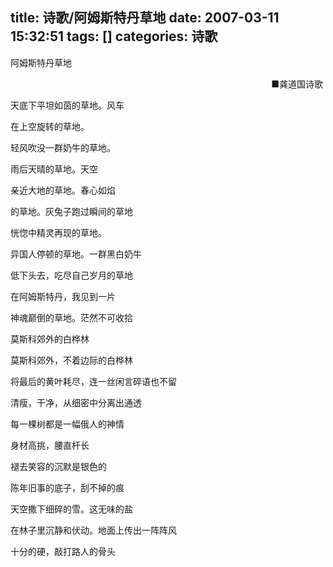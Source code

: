 title: 诗歌/阿姆斯特丹草地
date: 2007-03-11 15:32:51
tags: []
categories: 诗歌
---
 <p>阿姆斯特丹草地</p> 
 <p align="right"> ■龚道国诗歌&nbsp;</p> 
 <p>天底下平坦如茵的草地。风车</p> 
 <p>在上空旋转的草地。</p> 
 <p>轻风吹没一群奶牛的草地。</p> 
 <p>雨后天晴的草地。天空</p> 
 <p>亲近大地的草地。春心如焰</p> 
 <p>的草地。灰兔子跑过瞬间的草地</p> 
 <p>恍惚中精灵再现的草地。</p> 
<!-- more --><p>异国人停顿的草地。一群黑白奶牛</p> 
 <p>低下头去，吃尽自己岁月的草地</p> 
 <p>在阿姆斯特丹，我见到一片</p> 
 <p>神魂巅倒的草地。茫然不可收拾</p> 
 <p>莫斯科郊外的白桦林</p> 
 <p>莫斯科郊外，不着边际的白桦林</p> 
 <p>将最后的黄叶耗尽，连一丝闲言碎语也不留</p> 
 <p>清瘦，干净，从细密中分离出通透</p> 
 <p>每一棵树都是一幅俄人的神情</p> 
 <p>身材高挑，腰直杆长</p> 
 <p>褪去笑容的沉默是银色的</p> 
 <p>陈年旧事的底子，刮不掉的痕</p> 
 <p>天空撒下细碎的雪。这无味的盐</p> 
 <p>在林子里沉静和伏动。地面上传出一阵阵风</p> 
 <p>十分的硬，敲打路人的骨头</p> 
